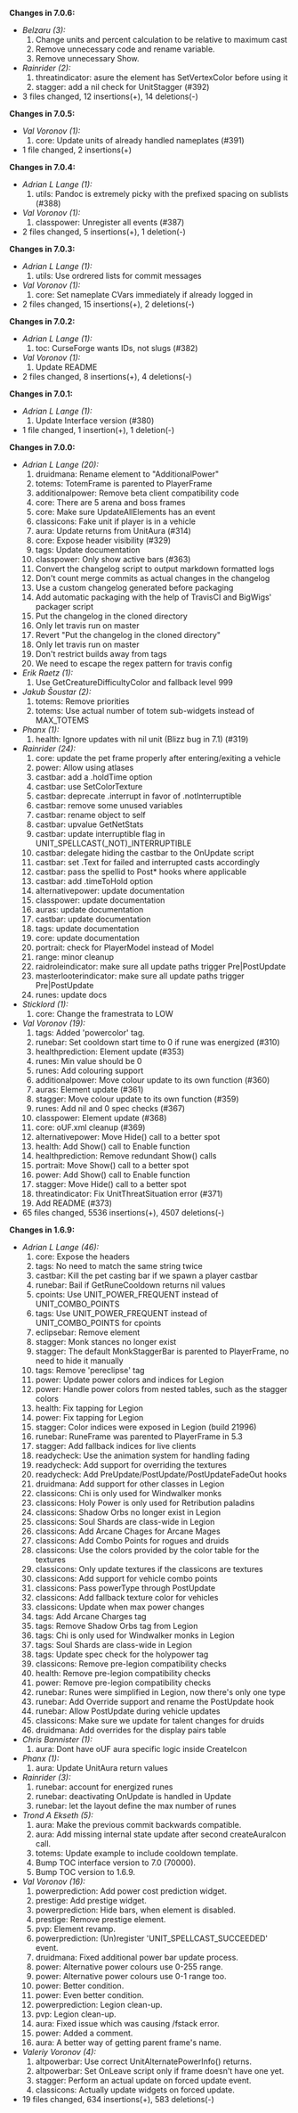 **Changes in 7.0.6:**

- _Belzaru (3):_
    1. Change units and percent calculation to be relative to maximum cast
    2. Remove unnecessary code and rename variable.
    3. Remove unnecessary Show.
- _Rainrider (2):_
    1. threatindicator: asure the element has SetVertexColor before using it
    2. stagger: add a nil check for UnitStagger (#392)
- 3 files changed, 12 insertions(+), 14 deletions(-)

**Changes in 7.0.5:**

- _Val Voronov (1):_
    1. core: Update units of already handled nameplates (#391)
- 1 file changed, 2 insertions(+)

**Changes in 7.0.4:**

- _Adrian L Lange (1):_
    1. utils: Pandoc is extremely picky with the prefixed spacing on sublists (#388)
- _Val Voronov (1):_
    1. classpower: Unregister all events (#387)
- 2 files changed, 5 insertions(+), 1 deletion(-)

**Changes in 7.0.3:**

- _Adrian L Lange (1):_
    1. utils: Use ordrered lists for commit messages
- _Val Voronov (1):_
    1. core: Set nameplate CVars immediately if already logged in
- 2 files changed, 15 insertions(+), 2 deletions(-)

**Changes in 7.0.2:**

- _Adrian L Lange (1):_
    1. toc: CurseForge wants IDs, not slugs (#382)
- _Val Voronov (1):_
    1. Update README
- 2 files changed, 8 insertions(+), 4 deletions(-)

**Changes in 7.0.1:**

- _Adrian L Lange (1):_
    1. Update Interface version (#380)
- 1 file changed, 1 insertion(+), 1 deletion(-)

**Changes in 7.0.0:**

- _Adrian L Lange (20):_
    1. druidmana: Rename element to "AdditionalPower"
    2. totems: TotemFrame is parented to PlayerFrame
    3. additionalpower: Remove beta client compatibility code
    4. core: There are 5 arena and boss frames
    5. core: Make sure UpdateAllElements has an event
    6. classicons: Fake unit if player is in a vehicle
    7. aura: Update returns from UnitAura (#314)
    8. core: Expose header visibility (#329)
    9. tags: Update documentation
    10. classpower: Only show active bars (#363)
    11. Convert the changelog script to output markdown formatted logs
    12. Don't count merge commits as actual changes in the changelog
    13. Use a custom changelog generated before packaging
    14. Add automatic packaging with the help of TravisCI and BigWigs' packager script
    15. Put the changelog in the cloned directory
    16. Only let travis run on master
    17. Revert "Put the changelog in the cloned directory"
    18. Only let travis run on master
    19. Don't restrict builds away from tags
    20. We need to escape the regex pattern for travis config
- _Erik Raetz (1):_
    1. Use GetCreatureDifficultyColor and fallback level 999
- _Jakub Šoustar (2):_
    1. totems: Remove priorities
    2. totems: Use actual number of totem sub-widgets instead of MAX_TOTEMS
- _Phanx (1):_
    1. health: Ignore updates with nil unit (Blizz bug in 7.1) (#319)
- _Rainrider (24):_
    1. core:  update the pet frame properly after entering/exiting a vehicle
    2. power: Allow using atlases
    3. castbar: add a .holdTime option
    4. castbar: use SetColorTexture
    5. castbar: deprecate .interrupt in favor of .notInterruptible
    6. castbar: remove some unused variables
    7. castbar: rename object to self
    8. castbar: upvalue GetNetStats
    9. castbar: update interruptible flag in UNIT_SPELLCAST(_NOT)_INTERRUPTIBLE
    10. castbar: delegate hiding the castbar to the OnUpdate script
    11. castbar: set .Text for failed and interrupted casts accordingly
    12. castbar: pass the spellid to Post* hooks where applicable
    13. castbar: add .timeToHold option
    14. alternativepower: update documentation
    15. classpower: update documentation
    16. auras: update documentation
    17. castbar: update documentation
    18. tags: update documentation
    19. core: update documentation
    20. portrait: check for PlayerModel instead of Model
    21. range: minor cleanup
    22. raidroleindicator: make sure all update paths trigger Pre|PostUpdate
    23. masterlooterindicator: make sure all update paths trigger Pre|PostUpdate
    24. runes: update docs
- _Sticklord (1):_
    1. core: Change the framestrata to LOW
- _Val Voronov (19):_
    1. tags: Added 'powercolor' tag.
    2. runebar: Set cooldown start time to 0 if rune was energized (#310)
    3. healthprediction: Element update (#353)
    4. runes: Min value should be 0
    5. runes: Add colouring support
    6. additionalpower: Move colour update to its own function (#360)
    7. auras: Element update (#361)
    8. stagger: Move colour update to its own function (#359)
    9. runes: Add nil and 0 spec checks (#367)
    10. classpower: Element update (#368)
    11. core: oUF.xml cleanup (#369)
    12. alternativepower: Move Hide() call to a better spot
    13. health: Add Show() call to Enable function
    14. healthprediction: Remove redundant Show() calls
    15. portrait: Move Show() call to a better spot
    16. power: Add Show() call to Enable function
    17. stagger: Move Hide() call to a better spot
    18. threatindicator: Fix UnitThreatSituation error (#371)
    19. Add README (#373)
- 65 files changed, 5536 insertions(+), 4507 deletions(-)

**Changes in 1.6.9:**

- _Adrian L Lange (46):_
    1. core: Expose the headers
    2. tags: No need to match the same string twice
    3. castbar: Kill the pet casting bar if we spawn a player castbar
    4. runebar: Bail if GetRuneCooldown returns nil values
    5. cpoints: Use UNIT_POWER_FREQUENT instead of UNIT_COMBO_POINTS
    6. tags: Use UNIT_POWER_FREQUENT instead of UNIT_COMBO_POINTS for cpoints
    7. eclipsebar: Remove element
    8. stagger: Monk stances no longer exist
    9. stagger: The default MonkStaggerBar is parented to PlayerFrame, no need to hide it manually
    10. tags: Remove 'pereclipse' tag
    11. power: Update power colors and indices for Legion
    12. power: Handle power colors from nested tables, such as the stagger colors
    13. health: Fix tapping for Legion
    14. power: Fix tapping for Legion
    15. stagger: Color indices were exposed in Legion (build 21996)
    16. runebar: RuneFrame was parented to PlayerFrame in 5.3
    17. stagger: Add fallback indices for live clients
    18. readycheck: Use the animation system for handling fading
    19. readycheck: Add support for overriding the textures
    20. readycheck: Add PreUpdate/PostUpdate/PostUpdateFadeOut hooks
    21. druidmana: Add support for other classes in Legion
    22. classicons: Chi is only used for Windwalker monks
    23. classicons: Holy Power is only used for Retribution paladins
    24. classicons: Shadow Orbs no longer exist in Legion
    25. classicons: Soul Shards are class-wide in Legion
    26. classicons: Add Arcane Chages for Arcane Mages
    27. classicons: Add Combo Points for rogues and druids
    28. classicons: Use the colors provided by the color table for the textures
    29. classicons: Only update textures if the classicons are textures
    30. classicons: Add support for vehicle combo points
    31. classicons: Pass powerType through PostUpdate
    32. classicons: Add fallback texture color for vehicles
    33. classicons: Update when max power changes
    34. tags: Add Arcane Charges tag
    35. tags: Remove Shadow Orbs tag from Legion
    36. tags: Chi is only used for Windwalker monks in Legion
    37. tags: Soul Shards are class-wide in Legion
    38. tags: Update spec check for the holypower tag
    39. classicons: Remove pre-legion compatibility checks
    40. health: Remove pre-legion compatibility checks
    41. power: Remove pre-legion compatibility checks
    42. runebar: Runes were simplified in Legion, now there's only one type
    43. runebar: Add Override support and rename the PostUpdate hook
    44. runebar: Allow PostUpdate during vehicle updates
    45. classicons: Make sure we update for talent changes for druids
    46. druidmana: Add overrides for the display pairs table
- _Chris Bannister (1):_
    1. aura: Dont have oUF aura specific logic inside CreateIcon
- _Phanx (1):_
    1. aura: Update UnitAura return values
- _Rainrider (3):_
    1. runebar: account for energized runes
    2. runebar: deactivating OnUpdate is handled in Update
    3. runebar: let the layout define the max number of runes
- _Trond A Ekseth (5):_
    1. aura: Make the previous commit backwards compatible.
    2. aura: Add missing internal state update after second createAuraIcon call.
    3. totems: Update example to include cooldown template.
    4. Bump TOC interface version to 7.0 (70000).
    5. Bump TOC version to 1.6.9.
- _Val Voronov (16):_
    1. powerprediction: Add power cost prediction widget.
    2. prestige: Add prestige widget.
    3. powerprediction: Hide bars, when element is disabled.
    4. prestige: Remove prestige element.
    5. pvp: Element revamp.
    6. powerprediction: (Un)register 'UNIT_SPELLCAST_SUCCEEDED' event.
    7. druidmana: Fixed additional power bar update process.
    8. power: Alternative power colours use 0-255 range.
    9. power: Alternative power colours use 0-1 range too.
    10. power: Better condition.
    11. power: Even better condition.
    12. powerprediction: Legion clean-up.
    13. pvp: Legion clean-up.
    14. aura: Fixed issue which was causing /fstack error.
    15. power: Added a comment.
    16. aura: A better way of getting parent frame's name.
- _Valeriy Voronov (4):_
    1. altpowerbar: Use correct UnitAlternatePowerInfo() returns.
    2. altpowerbar: Set OnLeave script only if frame doesn't have one yet.
    3. stagger: Perform an actual update on forced update event.
    4. classicons: Actually update widgets on forced update.
- 19 files changed, 634 insertions(+), 583 deletions(-)

